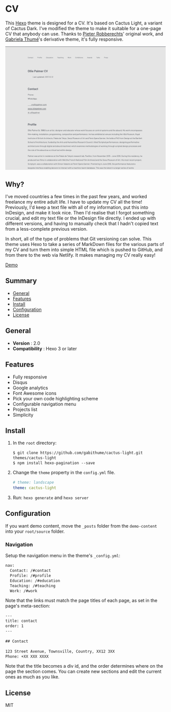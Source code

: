 # CV

This [Hexo](http://hexo.io) theme is designed for a CV. It's based on Cactus Light, a variant of Cactus Dark. I've modified the theme to make it suitable for a one-page CV that anybody can use. Thanks to [Pieter Robberechts](https://github.com/probberechts)' original work, and [Gabriela Thumé](https://github.com/gabithume)'s derivative theme, it's fully responsive. 

![CV Theme Image](source/images/screenshot.png)

## Why?

I've moved countries a few times in the past few years, and worked freelance my entire adult life. I have to update my CV all the time! Previously, I'd keep a text file with all of my information, put this into InDesign, and make it look nice. Then I'd realise that I forgot something crucial, and edit my text file or the InDesign file directly. I ended up with different versions, and having to manually check that I hadn't copied text from a less-complete previous version.

In short, all of the type of problems that Git versioning can solve. This theme uses Hexo to take a series of MarkDown files for the various parts of my CV and turn them into simple HTML file which is pushed to GitHub, and from there to the web via Netlify. It makes managing my CV really easy!

[Demo](http://cv.olliepalmer.com)



## Summary

- [General](#general)
- [Features](#features)
- [Install](#install)
- [Configuration](#configuration)
- [License](#license)

## General

- **Version** : 2.0
- **Compatibility** : Hexo 3 or later

## Features

- Fully responsive
- Disqus
- Google analytics
- Font Awesome icons
- Pick your own code highlighting scheme
- Configurable navigation menu
- Projects list
- Simplicity

## Install
1. In the `root` directory:

    ```git
    $ git clone https://github.com/gabithume/cactus-light.git themes/cactus-light
    $ npm install hexo-pagination --save
    ```

2. Change the `theme` property in the `config.yml` file.

    ```yml
    # theme: landscape
    theme: cactus-light
    ```

3. Run: `hexo generate` and `hexo server`

## Configuration

If you want demo content, move the `_posts` folder from the `demo-content` into your `root/source` folder.


### Navigation

Setup the navigation menu in the theme's `_config.yml`:

  ```
  nav:
    Contact: /#contact
    Profile: /#profile
    Education: /#education
    Teaching: /#teaching
    Work: /#work
  ```
Note that the links must match the page titles of each page, as set in the page's meta-section:

```
---
title: contact
order: 1
---

## Contact
 
123 Street Avenue, Townsville, Country, XX12 3XX
Phone: +XX XXX XXXX

```

Note that the title becomes a div id, and the order determines where on the page the section comes. You can create new sections and edit the current ones as much as you like. 


## License
MIT
